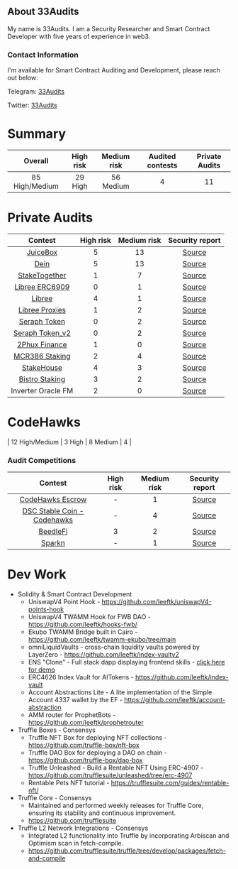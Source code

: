 ## About 33Audits

My name is 33Audits. I am a Security Researcher and Smart Contract Developer with five years of experience in web3.

### Contact Information
I'm available for Smart Contract Auditing and Development, please reach out below:

Telegram: [33Audits](https://t.me/audits33)

Twitter: [33Audits](https://twitter.com/solidityauditor)


# Summary

| Overall | High risk |  Medium risk | Audited contests | Private Audits |
|:--:|:--:|:--:|:--:|:--:|
| 85 High/Medium | 29 High | 56 Medium | 4 | 11 |


# Private Audits
| Contest | High risk | Medium risk | Security report | 
|:--:|:--:|:--:|:--:|
| [JuiceBox](https://juicebox.money/) | 5 | 13  | [Source](https://github.com/leeftk/audit-reports/blob/main/private%20audits/juicebox-eth-audit-report-v4.pdf) | 
| [Dein](https://dein.fi/) | 5 | 13  | [Source](https://github.com/leeftk/audit-reports/blob/main/private%20audits/Dein-audit-report-%202.pdf) | 
| [StakeTogether](https://staketogether.org/) | 1 | 7  | [Source](https://github.com/sensesecurity/reporter/blob/main/output/StakeTogether_20231130160542.md) | 
| [Libree ERC6909](https://www.libree.xyz/) | 0 | 1  | [Source](https://github.com/leeftk/audit-reports/blob/main/private%20audits/libree-audit-report-plugins.pdf)| 
| [Libree](https://www.libree.xyz/) | 4 | 1  | [Source](https://github.com/leeftk/audit-reports/blob/main/private%20audits/audit-report-libree.pdf)| 
| [Libree Proxies](https://www.libree.xyz/) | 1 | 2  | [Source](https://github.com/leeftk/audit-reports/blob/main/private%20audits/audit-report-libree-proxies.pdf)| 
| [Seraph Token](https://www.seraph.game/) | 0 | 2  | [Source](https://github.com/leeftk/audit-reports/blob/main/private%20audits/seraph-audit-report.pdf)|
| [Seraph Token_v2](https://www.seraph.game/) | 0 | 2  | [Source](https://github.com/leeftk/audit-reports/blob/main/private%20audits/audit-report-seraph-token.pdf)|
| [2Phux Finance](https://2phux.io/)| 1 | 0  | [Source](https://github.com/leeftk/audit-reports/blob/main/private%20audits/2phux-audit-report.pdf)| 
| [MCR386 Staking](https://www.mcr369.io/)| 2 | 4  | [Source](https://github.com/leeftk/audit-reports/blob/main/private%20audits/MCR369Staking_merged.pdf)| 
| [StakeHouse](https://www.0xbuffet.io/stake)| 4 | 3  | [Source](https://github.com/leeftk/audit-reports/blob/main/private%20audits/StakeHousePool-audit-report.pdf)|
| [Bistro Staking](https://0xbistro.io/) | 3 | 2  | [Source](https://github.com/leeftk/audit-reports/blob/main/private%20audits/audit-report-bistro-unlocked.pdf)|
| Inverter Oracle FM | 2 | 0  | [Source](https://github.com/leeftk/audit-reports/blob/main/private%20audits/audit-report-fm-oracle-redeeming.pdf)| 




# CodeHawks
| 12 High/Medium | 3 High | 8 Medium | 4 |  
### Audit Competitions
| Contest | High risk | Medium risk | Security report | 
|:--:|:--:|:--:|:--:|
| [CodeHawks Escrow](https://github.com/Cyfrin/2023-07-escrow) | - | 1 | [Source](https://github.com/nevillehuang/Portfolio/blob/main/CodeHawks/CodeHawks%20Escrow/Escrow-Report.md) | 
| [DSC Stable Coin - Codehawks](https://github.com/Cyfrin/2023-08-sparkn) | - | 4 | [Source](https://www.codehawks.com/contests/cljx3b9390009liqwuedkn0m0) | 
| [BeedleFi]([https://github.com/Cyfrin/2023-08-sparkn](https://www.codehawks.com/contests/clkbo1fa20009jr08nyyf9wbx)) | 3 | 2 | [Source](https://github.com/leeftk/audit-reports/blob/main/codehawks/audit-report-beedle.md) | 
| [Sparkn](https://github.com/Cyfrin/2023-08-sparkn) | - | 1 | [Source](https://github.com/nevillehuang/Portfolio/blob/main/CodeHawks/Sparkn/Sparkn-Report.md) | 

<!--
**leeftk/leeftk** is a ✨ _special_ ✨ repository because its `README.md` (this file) appears on your GitHub profile.

Here are some ideas to get you started:

- 🔭 I’m currently working on ...
- 🌱 I’m currently learning ...
- 👯 I’m looking to collaborate on ...
- 🤔 I’m looking for help with ...
- 💬 Ask me about ...
- 📫 How to reach me: ...
- 😄 Pronouns: ...
- ⚡ Fun fact: ...
-->


# Dev Work
- Solidity & Smart Contract Development
  - UniswapV4 Point Hook - https://github.com/leeftk/uniswapV4-points-hook
  - UniswapV4 TWAMM Hook for FWB DAO - https://github.com/leeftk/hooks-fwb/
  - Ekubo TWAMM Bridge built in Cairo - https://github.com/leeftk/twamm-ekubo/tree/main
  - omniLiquidVaults - cross-chain liquidity vaults powered by LayerZero - https://github.com/leeftk/index-vaultv2
  - ENS "Clone" - Full stack dapp displaying frontend skills - [click here for demo](https://lucky-hill-3994.on.fleek.co/)
  - ERC4626 Index Vault for AITokens - https://github.com/leeftk/index-vault
  - Account Abstractions Lite - A lite implementation of the Simple Account 4337 wallet by the EF - https://github.com/leeftk/account-abstraction
  - AMM router for ProphetBots - https://github.com/leeftk/prophetrouter
- Truffle Boxes - Consensys
  - Truffle NFT Box for deploying NFT collections - https://github.com/truffle-box/nft-box
  - Truffle DAO Box for deploying a DAO on chain -  https://github.com/truffle-box/dao-box
  - Truffle Unleashed  - Build a Rentable NFT Using ERC-4907 - https://github.com/trufflesuite/unleashed/tree/erc-4907
  - Rentable Pets NFT tutorial - https://trufflesuite.com/guides/rentable-nft/
- Truffle Core - Consensys
  - Maintained and performed weekly releases for Truffle Core, ensuring its stability and continuous improvement.
  - https://github.com/trufflesuite
- Truffle L2 Network Integrations - Consensys
  - Integrated L2 functionality into Truffle by incorporating Arbiscan and Optimism
 scan in fetch-compile. 
  - https://github.com/trufflesuite/truffle/tree/develop/packages/fetch-and-compile




